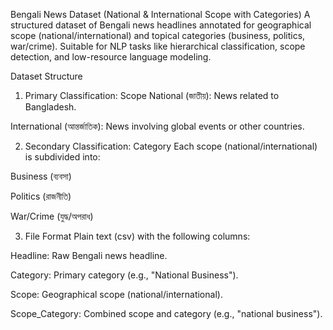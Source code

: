Bengali News Dataset (National & International Scope with Categories)
A structured dataset of Bengali news headlines annotated for geographical scope (national/international) and topical categories (business, politics, war/crime). Suitable for NLP tasks like hierarchical classification, scope detection, and low-resource language modeling.

Dataset Structure
1. Primary Classification: Scope
National (জাতীয়): News related to Bangladesh.

International (আন্তর্জাতিক): News involving global events or other countries.

2. Secondary Classification: Category
Each scope (national/international) is subdivided into:

Business (ব্যবসা)

Politics (রাজনীতি)

War/Crime (যুদ্ধ/অপরাধ)

3. File Format
Plain text (csv) with the following columns:

Headline: Raw Bengali news headline.

Category: Primary category (e.g., "National Business").

Scope: Geographical scope (national/international).

Scope_Category: Combined scope and category (e.g., "national business").

